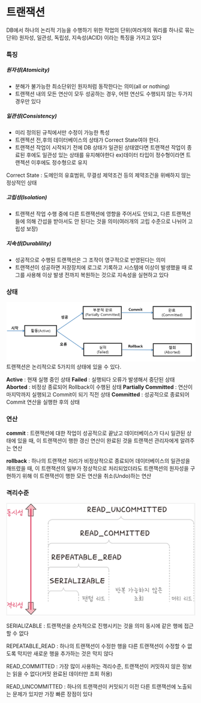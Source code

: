 # 트랜잭션  
DB에서 하나의 논리적 기능을 수행하기 위한 작업의 단위(여러개의 쿼리를 하나로 묶는 단위)
원자성, 일관성, 독립성, 지속성(ACID) 이라는 특징을 가지고 있다

### 특징
##### 원자성(Atomicity)
- 분해가 불가능한 최소단위인 원자처럼 동작한다는 의미(all or nothing)
- 트랜잭션 내의 모든 연산이 모두 성공하는 경우, 어떤 연산도 수행되지 않는 두가지 경우만 있다

##### 일관성(Consistency)
- 미리 정의된 규칙에서만 수정이 가능한 특성
- 트랜젝션 전,후의 데이터베이스의 상태가 Correct State여야 한다.
- 트랜잭션 작업이 시작되기 전에 DB 상태가 일관된 상태였다면 트랜잭션 작업이 종료된 후에도 일관성 있는 상태를 유지해야한다
ex)데이터 타입이 정수형이라면 트랜젝션 이후에도 정수형으로 유지

Correct State : 도메인의 유효범위, 무결성 제약조건 등의 제약조건을 위배하지 않는 정상적인 상태

##### 고립성(Isolation)
- 트랜잭션 작업 수행 중에 다른 트랜잭션에 영향을 주어서도 안되고, 다른 트랜잭션들에 의해 간섭을 받아서도 안 된다는 것을 의미(여러개의 고립 수준으로 나뉘어 고립성 보장)

##### 지속성(Durablility)
- 성공적으로 수행된 트랜잭션은 그 조작이 영구적으로 반영된다는 의미
- 트랜잭션이 성공하면 저장장치에 로그로 기록하고 시스템에 이상이 발생했을 때 로그를 사용해 이상 발생 전까지 복원하는 것으로 지속성을 실현하고 있다

### 상태
![transaction_state](../image/transaction_state.png)
트랜잭션은 논리적으로 5가지의 상태에 있을 수 있다.

**Active** : 현재 실행 중인 상태
**Failed** : 실행되다 오류가 발생해서 중단된 상태
**Aborted** : 비정상 종료되어 Rollback이 수행된 상태
**Partially Committed** : 연산이 마지막까지 실행되고 Commit이 되기 직전 상태
**Committed** : 성공적으로 종료되어 Commit 연산을 실행한 후의 상태

### 연산
**commit** : 트랜잭션에 대한 작업이 성공적으로 끝났고 데이터베이스가 다시 일관된 상태에 있을 때, 이 트랜잭션이 행한 갱신 연산이 완료된 것을 트랜잭션 관리자에게 알려주는 연산

**rollback** : 하나의 트랜잭션 처리가 비정상적으로 종료되어 데이터베이스의 일관성을 깨뜨렸을 때, 이 트랜잭션의 일부가 정상적으로 처리되었더라도 트랜잭션의 원자성을 구현하기 위해 이 트랜잭션이 행한 모든 연산을 취소(Undo)하는 연산

### 격리수준
![transaction_isolation](../image/transaction_isolation.png)

SERIALIZABLE : 트랜잭션을 순차적으로 진행시키는 것을 의미
동시에 같은 행에 접근할 수 없다

REPEATABLE_READ : 하나의 트랜잭션이 수정한 행을 다른 트랜잭션이 수정할 수 없도록 막지만 새로운 행을 추가하는 것은 막지 않다

READ_COMMITTED : 가장 많이 사용하는 격리수준, 트랜잭션이 커밋하지 않은 정보는 읽을 수 없다(커밋 완료된 데이터만 조회 허용)

READ_UNCOMMITTED : 하나의 트랜잭션이 커밋되기 이전 다른 트랜잭션에 노출되는 문제가 있지만 가장 빠른 장점이 있다

